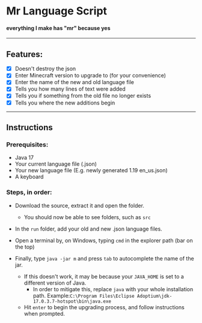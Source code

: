 # Mr Language Script
 #### everything I make has "mr" because yes

---

## Features:

- [x] Doesn't destroy the json
- [x] Enter Minecraft version to upgrade to (for your convenience)
- [x] Enter the name of the new and old language file
- [x] Tells you how many lines of text were added
- [x] Tells you if something from the old file no longer exists
- [x] Tells you where the new additions begin

---

## Instructions

### Prerequisites:
- Java 17
- Your current language file (.json)
- Your new language file (E.g. newly generated 1.19 en_us.json)
- A keyboard

### Steps, in order:

- Download the source, extract it and open the folder. 
  - You should now be able to see folders, such as ``src``


- In the ``run`` folder, add your old and new .json language files.


- Open a terminal by, on Windows, typing ``cmd`` in the explorer path (bar on the top)


- Finally, type ``java -jar m`` and press ``tab`` to autocomplete the name of the jar.
  - If this doesn't work, it may be because your ``JAVA_HOME`` is set to a different version of Java.
    - In order to mitigate this, replace ``java`` with your whole installation path.
    Example:``C:\Program Files\Eclipse Adoptium\jdk-17.0.3.7-hotspot\bin\java.exe``
  - Hit ``enter`` to begin the upgrading process, and follow instructions when prompted.